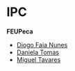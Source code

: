 # IPC
**FEUPeca**

- [Diogo Faia Nunes](https://github.com/ICWeiner)  
- [Daniela Tomas](https://github.com/DanielaTomas)  
- [Miguel Tavares](https://github.com/Miggs7)  

